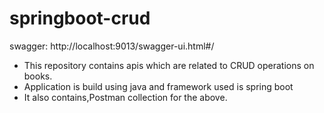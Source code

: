 # springboot-crud

swagger:
http://localhost:9013/swagger-ui.html#/

- This repository contains apis which are related to CRUD operations on books.
- Application is build using java and framework used is spring boot
- It also contains,Postman collection for the above.



